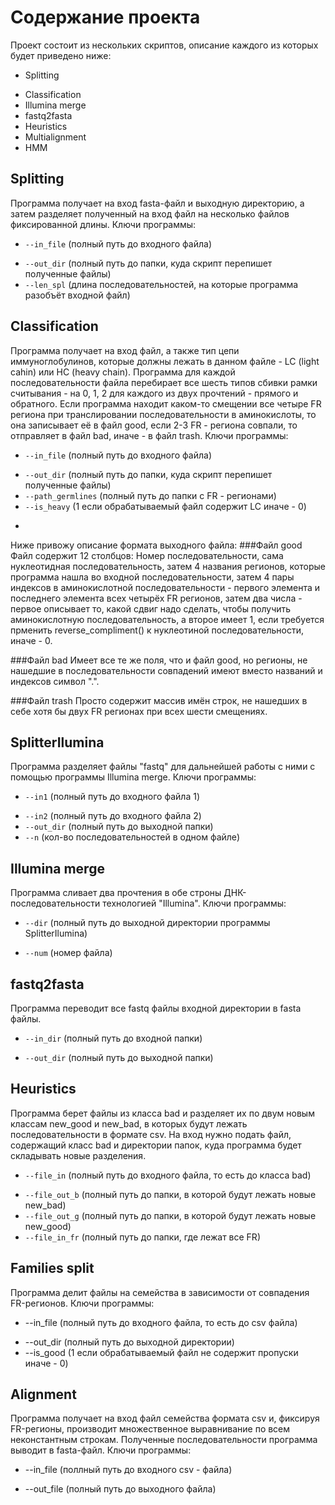 Содержание проекта
========================
Проект состоит из нескольких скриптов, описание каждого из которых будет приведено ниже:
* Splitting
- Classification
- Illumina merge
- fastq2fasta
- Heuristics
- Multialignment
- HMM

Splitting
------------------------
Программа получает на вход fasta-файл и выходную директорию, а затем разделяет полученный на вход файл на несколько файлов фиксированной длины. Ключи программы:
  * `--in_file` (полный путь до входного файла)
  - `--out_dir` (полный путь до папки, куда скрипт перепишет полученные файлы)
  - `--len_spl` (длина последовательностей, на которые программа разобъёт входной файл)

Classification
---------------------
Программа получает на вход файл, а также тип цепи иммуноглобулинов, которые должны лежать в данном файле - LC (light cahin) или HC (heavy chain). Программа для каждой последовательности файла перебирает все шесть типов сбивки рамки считывания - на 0, 1, 2 для каждого из двух прочтений - прямого и обратного. Если программа находит каком-то смещении все четыре FR региона при транслировании последовательности в аминокислоты, то она записывает её в файл good, если 2-3 FR - региона совпали, то отправляет в файл bad, иначе - в файл trash. Ключи программы:
  * `--in_file` (полный путь до входного файла)
  - `--out_dir` (полный путь до папки, куда скрипт перепишет полученные файлы)
  - `--path_germlines` (полный путь до папки с FR - регионами)
  - `--is_heavy` (1 если обрабатываемый файл содержит LC иначе - 0)
+

Ниже привожу описание формата выходного файла:
###Файл good
Файл содержит 12 столбцов: Номер последовательности, сама нуклеотидная последовательность, затем 4 названия регионов, которые программа нашла во входной последовательности, затем 4 пары индексов в аминокислотной последовательности - первого элемента и последнего элемента всех четырёх FR регионов, затем два числа - первое описывает то, какой сдвиг надо сделать, чтобы получить аминокислотную последовательность, а второе имеет 1, если требуется прменить reverse_compliment() к нуклеотиной последовательности, иначе - 0.

###Файл bad
Имеет все те же поля, что и файл good, но регионы, не нашедшие в последовательности совпадений имеют вместо названий и индексов символ ".".

###Файл trash
Просто содержит массив имён строк, не нашедших в себе хотя бы двух FR регионах при всех шести смещениях.

SplitterIlumina
---------------------
Программа разделяет файлы "fastq" для дальнейшей работы с ними с помощью программы Illumina merge. Ключи программы:
  * `--in1` (полный путь до входного файла 1)
  - `--in2` (полный путь до входного файла 2)
  - `--out_dir` (полный путь до выходной папки)
  - `--n` (кол-во последовательностей в одном файле)

Illumina merge
---------------------
Программа сливает два прочтения в обе строны ДНК-последовательности технологией "Illumina". Ключи программы:
  * `--dir` (полный путь до выходной директории программы SplitterIlumina)
  - `--num` (номер файла)

fastq2fasta
---------------------
Программа переводит все fastq файлы входной директории в fasta файлы.
  * `--in_dir` (полный путь до входной папки)
  - `--out_dir` (полный путь до выходной папки)


Heuristics
---------------------
Программа берет файлы из класса bad и разделяет их по двум новым классам new_good и new_bad, в которых будут лежать последовательности в формате csv.  На вход нужно подать файл, содержащий класс bad и директории папок, куда программа будет складывать новые разделения.
 * `--file_in` (полный путь до входного файла, то есть до класса bad)
 - `--file_out_b` (полный путь до папки, в которой будут лежать новые new_bad)
 - `--file_out_g` (полный путь до папки, в которой будут лежать новые new_good)
 - `--file_in_fr` (полный путь до папки, где лежат все FR) 
 
Families split
---------------------
Программа делит файлы на семейства в зависимости от совпадения FR-регионов. Ключи программы:

* --in_file (полный путь до входного файла, то есть до csv файла)
- --out_dir (полный путь до выходной директории)
- --is_good (1 если обрабатываемый файл не содержит пропуски иначе - 0)

Alignment
---------------------
Программа получает на вход файл семейства формата csv и, фиксируя FR-регионы, производит множественное выравнивание по всем неконстантным строкам. Полученные последовательности программа выводит в fasta-файл. Ключи программы:
* --in_file (поллный путь до входного csv - файла)
- --out_file (полный путь до выходного файла)
